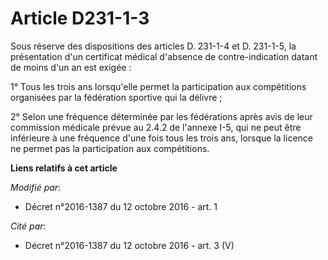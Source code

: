 # Article D231-1-3

Sous  réserve des dispositions des articles D. 231-1-4 et D. 231-1-5, la  présentation d'un certificat médical d'absence de
contre-indication  datant de moins d'un an est exigée : 

1° Tous les  trois ans lorsqu'elle permet la participation aux compétitions  organisées par la fédération sportive qui la
délivre ; 

2° Selon une fréquence déterminée par les fédérations après avis de  leur commission médicale prévue au 2.4.2 de l'annexe
I-5, qui ne peut  être inférieure à une fréquence d'une fois tous les trois ans, lorsque  la licence ne permet pas la
participation aux compétitions.

**Liens relatifs à cet article**

_Modifié par_:

  - Décret n°2016-1387 du 12 octobre 2016 - art. 1

_Cité par_:

  - Décret n°2016-1387 du 12 octobre 2016 - art. 3 (V)
